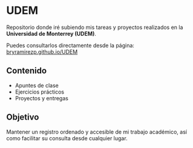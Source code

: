 # UDEM

Repositorio donde iré subiendo mis tareas y proyectos realizados en la **Universidad de Monterrey (UDEM)**.  

Puedes consultarlos directamente desde la página: [bryramirezp.github.io/UDEM](https://bryramirezp.github.io/UDEM/)

## Contenido
- Apuntes de clase
- Ejercicios prácticos
- Proyectos y entregas

## Objetivo
Mantener un registro ordenado y accesible de mi trabajo académico, así como facilitar su consulta desde cualquier lugar.
